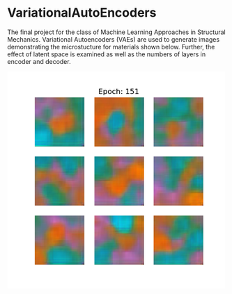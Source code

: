 # VariationalAutoEncoders
The final project for the class of Machine Learning Approaches in Structural Mechanics. Variational Autoencoders (VAEs) are used to generate images demonstrating the microstucture for materials shown below. Further, the effect of latent space is examined as well as the numbers of layers in encoder and decoder. 

![Example Image](ExaminingTheEffectofNumberofLayers/4Layers/generated/generated_plot_epoch_151.png)

